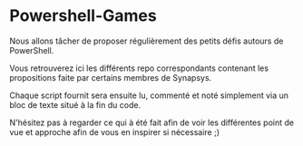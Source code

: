 # Powershell-Games

Nous allons tâcher de proposer régulièrement des petits défis autours de PowerShell.

Vous retrouverez ici les différents repo correspondants contenant les propositions faite par certains membres de Synapsys.

Chaque script fournit sera ensuite lu, commenté et noté simplement via un bloc de texte situé à la fin du code.

N'hésitez pas à regarder ce qui à été fait afin de voir les différentes point de vue et approche afin de vous en inspirer si nécessaire ;)